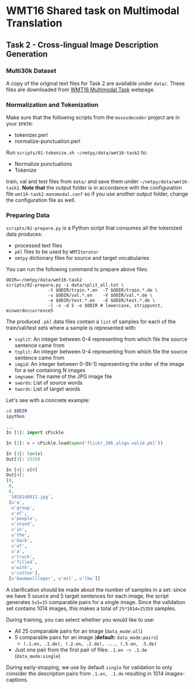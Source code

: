 # WMT16 Shared task on Multimodal Translation
## Task 2 - Cross-lingual Image Description Generation

### Multi30k Dataset

A copy of the original text files for Task 2 are available under `data/`. These files are downloaded
from [WMT16 Multimodal Task](http://www.statmt.org/wmt16/multimodal-task.html) webpage.
 
### Normalization and Tokenization

Make sure that the following scripts from the `mosesdecoder` project are in your `$PATH`:
  - tokenizer.perl
  - normalize-punctuation.perl

Run `scripts/01-tokenize.sh ~/nmtpy/data/wmt16-task2` to:
  - Normalize punctuations
  - Tokenize

train, val and test files from `data/` and save them under `~/nmtpy/data/wmt16-task2`.
**Note that** the output folder is in accordance with the configuration file
`wmt16-task2-monomodal.conf` so if you use another output folder, change the configuration
file as well.

### Preparing Data

`scripts/02-prepare.py` is a Python script that consumes all the tokenized data produces:
  - processed text files
  - `pkl` files to be used by `WMTIterator`
  - `nmtpy` dictionary files for source and target vocabularies
  
You can run the following command to prepare above files:
```
ODIR=~/nmtpy/data/wmt16-task2
scripts/02-prepare.py -i data/split_all.txt \
                -t $ODIR/train.*.en  -T $ODIR/train.*.de \
                -v $ODIR/val.*.en    -V $ODIR/val.*.de \
                -e $ODIR/test.*.en   -E $ODIR/test.*.de \
                -l -s -d 5 -o $ODIR # lowercase, strippunct, minwordoccurrence5
```
  
The produced `.pkl` data files contain a `list` of samples for each of the train/val/test sets
where a sample is represented with:
 - `ssplit`: An integer between 0-4 representing from which file the source sentence came from
 - `tsplit`: An integer between 0-4 representing from which file the source sentence came from
 - `imgid`: An integer between 0-(N-1) representing the order of the image for a set containing N images
 - `imgname`: The name of the JPG image file
 - `swords`: List of source words
 - `twords`: List of target words
 
Let's see with a concrete example:
```bash
cd $ODIR
ipython
```

```python
...
In [1]: import cPickle

In [2]: v = cPickle.load(open('flickr_30k_align.valid.pkl'))

In [3]: len(v)
Out[3]: 25350

In [4]: v[0]
Out[4]: 
[0,
 0,
 0,
 '1018148011.jpg',
 [u'a',
  u'group',
  u'of',
  u'people',
  u'stand',
  u'in',
  u'the',
  u'back',
  u'of',
  u'a',
  u'truck',
  u'filled',
  u'with',
  u'cotton'],
 [u'baumwolllager', u'mit', u'lkw']]
```

A clarification should be made about the number of samples in a set: since we have 5 source and 5 target sentences for each image, the script generates `5x5=25` comparable pairs for a single image. Since the validation set contains 1014 images, this makes a total of `25*1014=25350` samples.

During training, you can select whether you would like to use:
 - All 25 comparable pairs for an image (`data_mode:all`)
 - 5 comparable pairs for an image (**default:** `data_mode:pairs`)
   - `(.1.en, .1.de), (.2.en, .2.de), ..., (.5.en, .5.de)`
 - Just one pair from the first pair of files: `.1.en -> .1.de` (`data_mode:single`)
 
During early-stopping, we use by default `single` for validation to only consider the description pairs from `.1.en, .1.de` resulting in 1014 images-captions.
